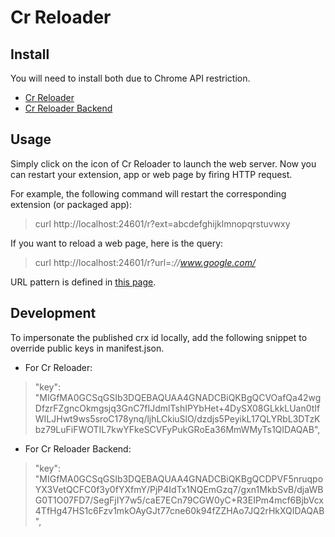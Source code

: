 # Cr Reloader

## Install

You will need to install both due to Chrome API restriction.

 * [Cr Reloader](https://chrome.google.com/webstore/detail/cr-reloader/gmmimkfknamjlkfclhbjojlbmiijcmgm)
 * [Cr Reloader Backend](https://chrome.google.com/webstore/detail/cr-reloader-backend/djacajifmnoecnnnpcgiilgnmobgnimn)

## Usage

Simply click on the icon of Cr Reloader to launch the web server.  Now you can restart your extension, app or web page by firing HTTP request.

For example, the following command will restart the corresponding extension (or packaged app):

 > curl http://localhost:24601/r?ext=abcdefghijklmnopqrstuvwxy

If you want to reload a web page, here is the query:

 > curl http://localhost:24601/r?url=*://www.google.com/*

URL pattern is defined in [this page](http://developer.chrome.com/extensions/match_patterns.html).

## Development

To impersonate the published crx id locally, add the following snippet to override public keys in manifest.json.

 * For Cr Reloader:

 > "key": "MIGfMA0GCSqGSIb3DQEBAQUAA4GNADCBiQKBgQCVOafQa42wgDfzrFZgncOkmgsjq3GnC7fIJdmlTshIPYbHet+4DySX08GLkkLUan0tIfWILJHwt9ws5sroC178ynq/ljhLCkiuSlO/dzdjs5PeyikL17QLYRbL3DTzKbz79LuFiFWOTIL7kwYFkeSCVFyPukGRoEa36MmWMyTs1QIDAQAB",

 * For Cr Reloader Backend:

 > "key": "MIGfMA0GCSqGSIb3DQEBAQUAA4GNADCBiQKBgQCDPVF5nruqpoYX3VetQCFC0f3y0fYXfmY/PjP4IdTx1NQEmGzq7/gxn1MkbSvB/djaWBG0T1O07FD7/SegFjIY7w5/caE7ECn79CGW0yC+R3EIPm4mcf6BjbVcx4TfHg47HS1c6Fzv1mkOAyGJt77cne60k94fZZHAo7JQ2rHkXQIDAQAB",
